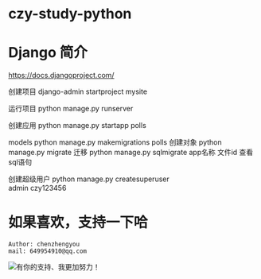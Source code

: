 # czy-study-python


# Django  简介
https://docs.djangoproject.com/

创建项目
    django-admin startproject mysite    

运行项目
    python manage.py runserver          

创建应用
    python manage.py startapp polls

models
    python manage.py makemigrations polls       创建对象
    python manage.py migrate                    迁移
    python manage.py sqlmigrate app名称 文件id   查看sql语句

创建超级用户
     python manage.py createsuperuser   
     admin  czy123456   


# 如果喜欢，支持一下哈
    Author: chenzhengyou
    mail: 649954910@qq.com

![](https://github.com/andyczy/czy-study-deepLearning/blob/master/vxz.jpg "有你的支持、我更加努力！")

